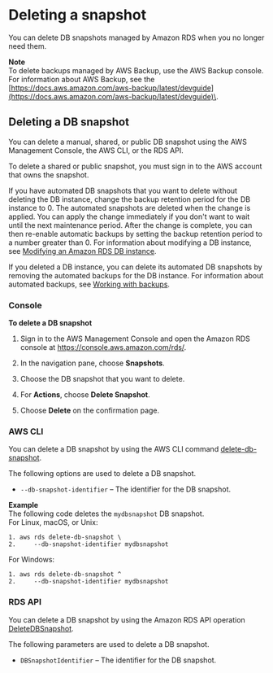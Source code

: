 # Deleting a snapshot<a name="USER_DeleteSnapshot"></a>

You can delete DB snapshots managed by Amazon RDS when you no longer need them\.

**Note**  
To delete backups managed by AWS Backup, use the AWS Backup console\. For information about AWS Backup, see the [https://docs.aws.amazon.com/aws-backup/latest/devguide](https://docs.aws.amazon.com/aws-backup/latest/devguide)\.

## Deleting a DB snapshot<a name="USER_DeleteRDSSnapshot"></a>

You can delete a manual, shared, or public DB snapshot using the AWS Management Console, the AWS CLI, or the RDS API\.

To delete a shared or public snapshot, you must sign in to the AWS account that owns the snapshot\.

If you have automated DB snapshots that you want to delete without deleting the DB instance, change the backup retention period for the DB instance to 0\. The automated snapshots are deleted when the change is applied\. You can apply the change immediately if you don't want to wait until the next maintenance period\. After the change is complete, you can then re\-enable automatic backups by setting the backup retention period to a number greater than 0\. For information about modifying a DB instance, see [Modifying an Amazon RDS DB instance](Overview.DBInstance.Modifying.md)\.

If you deleted a DB instance, you can delete its automated DB snapshots by removing the automated backups for the DB instance\. For information about automated backups, see [Working with backups](USER_WorkingWithAutomatedBackups.md)\.

### Console<a name="USER_DeleteSnapshot.CON"></a>

**To delete a DB snapshot**

1. Sign in to the AWS Management Console and open the Amazon RDS console at [https://console\.aws\.amazon\.com/rds/](https://console.aws.amazon.com/rds/)\.

1. In the navigation pane, choose **Snapshots**\.

1. Choose the DB snapshot that you want to delete\.

1. For **Actions**, choose **Delete Snapshot**\. 

1. Choose **Delete** on the confirmation page\. 

### AWS CLI<a name="USER_DeleteSnapshot.CLI"></a>

You can delete a DB snapshot by using the AWS CLI command [delete\-db\-snapshot](https://docs.aws.amazon.com/cli/latest/reference/rds/delete-db-snapshot.html)\. 

The following options are used to delete a DB snapshot\. 
+ `--db-snapshot-identifier` – The identifier for the DB snapshot\. 

**Example**  
The following code deletes the `mydbsnapshot` DB snapshot\.   
For Linux, macOS, or Unix:  

```
1. aws rds delete-db-snapshot \
2.     --db-snapshot-identifier mydbsnapshot
```
For Windows:  

```
1. aws rds delete-db-snapshot ^
2.     --db-snapshot-identifier mydbsnapshot
```

### RDS API<a name="USER_DeleteSnapshot.API"></a>

You can delete a DB snapshot by using the Amazon RDS API operation [DeleteDBSnapshot](https://docs.aws.amazon.com/AmazonRDS/latest/APIReference/API_DeleteDBSnapshot.html)\. 

The following parameters are used to delete a DB snapshot\. 
+ `DBSnapshotIdentifier` – The identifier for the DB snapshot\. 